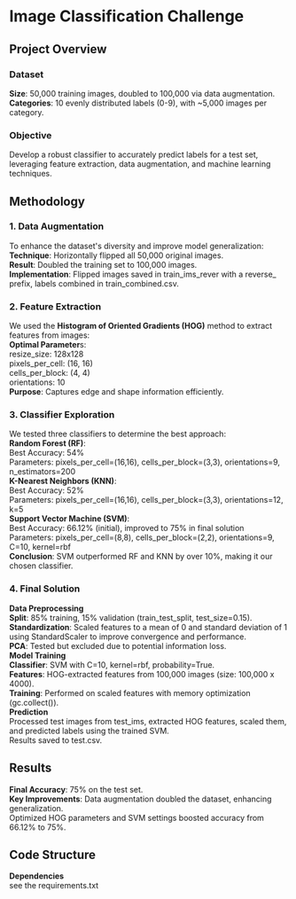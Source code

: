 # Image Classification Challenge #

## Project Overview ##
### Dataset ###
**Size**: 50,000 training images, doubled to 100,000 via data augmentation.  
**Categories**: 10 evenly distributed labels (0-9), with ~5,000 images per category.  
### Objective ###
Develop a robust classifier to accurately predict labels for a test set, leveraging feature extraction, data augmentation, and machine learning techniques.  
## Methodology ##
### 1. Data Augmentation ###
To enhance the dataset's diversity and improve model generalization:  
**Technique**: Horizontally flipped all 50,000 original images.  
**Result**: Doubled the training set to 100,000 images.  
**Implementation**: Flipped images saved in train_ims_rever with a reverse_ prefix, labels combined in train_combined.csv.  
### 2. Feature Extraction ###
We used the **Histogram of Oriented Gradients (HOG)** method to extract features from images:  
**Optimal Parameter**s:  
resize_size: 128x128  
pixels_per_cell: (16, 16)  
cells_per_block: (4, 4)  
orientations: 10  
**Purpose**: Captures edge and shape information efficiently.  
### 3. Classifier Exploration ###
We tested three classifiers to determine the best approach:  
**Random Forest (RF)**:   
Best Accuracy: 54%  
Parameters: pixels_per_cell=(16,16), cells_per_block=(3,3), orientations=9, n_estimators=200  
**K-Nearest Neighbors (KNN)**:  
Best Accuracy: 52%  
Parameters: pixels_per_cell=(16,16), cells_per_block=(3,3), orientations=12, k=5  
**Support Vector Machine (SVM)**:  
Best Accuracy: 66.12% (initial), improved to 75% in final solution  
Parameters: pixels_per_cell=(8,8), cells_per_block=(2,2), orientations=9, C=10, kernel=rbf  
**Conclusion**: SVM outperformed RF and KNN by over 10%, making it our chosen classifier.  
### 4. Final Solution ###  
**Data Preprocessing**  
**Split**: 85% training, 15% validation (train_test_split, test_size=0.15).  
**Standardization**: Scaled features to a mean of 0 and standard deviation of 1 using StandardScaler to improve convergence and performance.  
**PCA**: Tested but excluded due to potential information loss.  
**Model Training**  
**Classifier**: SVM with C=10, kernel=rbf, probability=True.  
**Features**: HOG-extracted features from 100,000 images (size: 100,000 x 4000).  
**Training**: Performed on scaled features with memory optimization (gc.collect()).  
**Prediction**  
Processed test images from test_ims, extracted HOG features, scaled them, and predicted labels using the trained SVM.  
Results saved to test.csv.  
## Results ##
**Final Accuracy**: 75% on the test set.  
**Key Improvements**:
Data augmentation doubled the dataset, enhancing generalization.  
Optimized HOG parameters and SVM settings boosted accuracy from 66.12% to 75%.  
## Code Structure ##
**Dependencies**  
see the requirements.txt
